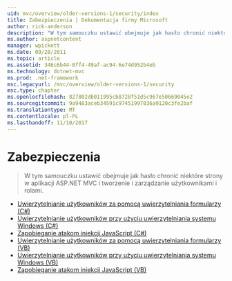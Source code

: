 ```yaml
---
uid: mvc/overview/older-versions-1/security/index
title: Zabezpieczenia | Dokumentacja firmy Microsoft
author: rick-anderson
description: "W tym samouczku ustawić obejmuje jak hasło chronić niektóre strony w aplikacji ASP.NET MVC i tworzenie i zarządzanie użytkownikami i rolami."
ms.author: aspnetcontent
manager: wpickett
ms.date: 09/28/2011
ms.topic: article
ms.assetid: 346c6b44-0ff4-49af-ac94-6e74d952b4eb
ms.technology: dotnet-mvc
ms.prod: .net-framework
msc.legacyurl: /mvc/overview/older-versions-1/security
msc.type: chapter
ms.openlocfilehash: 827802db011995cb8728f51d5c967e50669045e2
ms.sourcegitcommit: 9a9483aceb34591c97451997036a9120c3fe2baf
ms.translationtype: MT
ms.contentlocale: pl-PL
ms.lasthandoff: 11/10/2017
---
```

<a name="security"></a>Zabezpieczenia
====================
> W tym samouczku ustawić obejmuje jak hasło chronić niektóre strony w aplikacji ASP.NET MVC i tworzenie i zarządzanie użytkownikami i rolami.


- [Uwierzytelnianie użytkowników za pomocą uwierzytelniania formularzy (C#)](authenticating-users-with-forms-authentication-cs.md)
- [Uwierzytelnianie użytkowników przy użyciu uwierzytelniania systemu Windows (C#)](authenticating-users-with-windows-authentication-cs.md)
- [Zapobieganie atakom iniekcji JavaScript (C#)](preventing-javascript-injection-attacks-cs.md)
- [Uwierzytelnianie użytkowników za pomocą uwierzytelniania formularzy (VB)](authenticating-users-with-forms-authentication-vb.md)
- [Uwierzytelnianie użytkowników przy użyciu uwierzytelniania systemu Windows (VB)](authenticating-users-with-windows-authentication-vb.md)
- [Zapobieganie atakom iniekcji JavaScript (VB)](preventing-javascript-injection-attacks-vb.md)
